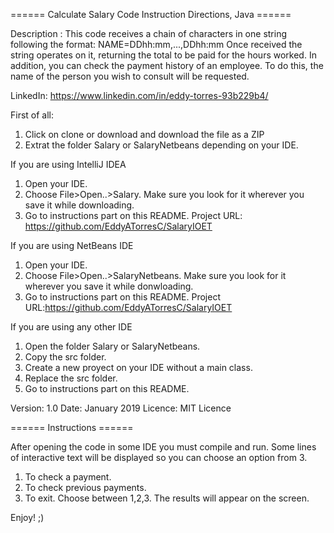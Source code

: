 ====== Calculate Salary Code Instruction Directions, Java ====== 

Description :       This code receives a chain of characters in one string following the format: NAME=DDhh:mm,...,DDhh:mm
Once received the string operates on it, returning the total to be paid for the hours worked.
In addition, you can check the payment history of an employee. To do this, the name of the person you wish to consult will be requested.

LinkedIn: https://www.linkedin.com/in/eddy-torres-93b229b4/

First of all:
1. Click on clone or download and download the file as a ZIP
2. Extrat the folder Salary or SalaryNetbeans depending on your IDE.

If you are using IntelliJ IDEA
1. Open your IDE.
2. Choose File>Open..>Salary. Make sure you look for it wherever you save it while downloading.
3. Go to instructions part on this README.
Project URL: https://github.com/EddyATorresC/SalaryIOET       

If you are using NetBeans IDE
1. Open your IDE.
2. Choose File>Open..>SalaryNetbeans. Make sure you look for it wherever you save it while donwloading.
3. Go to instructions part on this README.
Project URL:https://github.com/EddyATorresC/SalaryIOET 

If you are using any other IDE
1. Open the folder Salary or SalaryNetbeans.
2. Copy the src folder.
3. Create a new proyect on your IDE without a main class.
4. Replace the src folder.
5. Go to instructions part on this README.

Version: 1.0
Date:    January 2019
Licence: MIT Licence

====== Instructions ======

After opening the code in some IDE you must compile and run. Some lines of interactive text will be displayed so you can choose an option from 3.
1. To check a payment.
2. To check previous payments.
0. To exit.
Choose between 1,2,3.
The results will appear on the screen.

Enjoy! ;)
